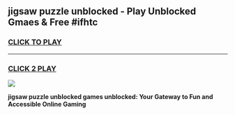 
## jigsaw puzzle unblocked - Play Unblocked Gmaes & Free #ifhtc
<h3>
<a href="https://news.freeplayer.one?title=jigsaw_puzzle_unblocked&ref=26F">CLICK TO PLAY</a></h3>
<hr>

<h3>
<a href="https://news.freeplayer.one?title=jigsaw_puzzle_unblocked&ref=26F">CLICK 2 PLAY</a>
  
</h3>

<a href="https://news.freeplayer.one?title=jigsaw_puzzle_unblocked&ref=26F/"><img src="https://clearcache.store/games.png"></a>


**jigsaw puzzle unblocked games unblocked: Your Gateway to Fun and Accessible Online Gaming**
